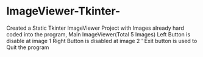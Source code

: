# ImageViewer-Tkinter-
Created a Static Tkinter ImageViewer Project with Images already hard coded into the program,
Main ImageViewer(Total 5 Images)
Left Button is disable at image 1 
Right Button is disabled at image 2 '
Exit button is used to Quit the program

